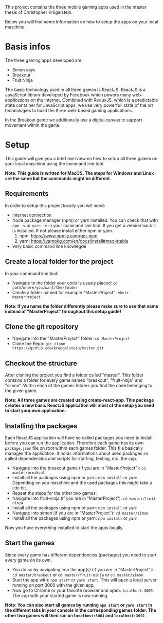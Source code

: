 This project contains the three mobile gaming apps used in the master thesis of Christopher Krügelstein.

Below you will find some information on how to setup the apps on your local maschine.

# Basis infos

The three gaming apps developed are:

- Simon says
- Breakout
- Fruit Ninja

The basic technology used in all three games is ReactJS. ReactJS is a JavaScript library developed by Facebook which powers many web-applications on the internet. Combined with ReduxJS, which is a predictable state container for JavaScript apps, we use very powerfull state of the art technologies to build the three web-based gaming applications.

In the Breakout game we additionally use a digital canvas to support movement within the game.

# Setup

This guide will give you a brief overview on how to setup all three games on your local maschine using the command line tool.

**Note: This guide is written for MacOS. The steps for Windows and Linux are the same but the commands might be different.**

## Requirements

In order to setup this project locally you will need:

- Internet connection
- Node package manager (npm) or yarn installed. You can check that with `npm -v` or `yarn -v` in your command line tool. If you get a version back it is installed. If not please install either npm or yarn.
  1.  npm: https://www.npmjs.com/get-npm
  2.  yarn: https://yarnpkg.com/en/docs/install#mac-stable
- Very basic command line knowlegde

## Create a local folder for the project

In your command line tool:

- Navigate to the folder your code is usualy placed: `cd path/where/you/want/the/folder`
- Create a folder named for example "MasterProject": `mkdir MasterProject`

**Note: If you name the folder differently please make sure to use that name instead of "MasterProject" throughout this setup guide!**

## Clone the git repository

- Navigate into the "MasterProject" folder: `cd MasterProject`
- Clone the Repo: `git clone https://github.com/kruegelstein/master.git`

## Checkout the structure

After cloning the project you find a folder called "master". This folder contains a folder for every game named "breakout", "fruit-ninja" and "simon". Within each of the games folders you find the code belonging to the given game.

**Note: All three games are created using create-react-app. This package creates a new basic ReactJS application will most of the setup you need to start your own application.**

## Installing the packages

Each ReactJS application will have so called packages you need to install before you can run the application. Therefore each game has its own `package.json` file on root within each games folder. This file basically manages the application. It holds informations about used packages so called dependencies and scripts for starting, testing, etc. the app.

- Navigate into the breakout game (if you are in "MasterProject"): `cd master/breakout`
- Install all the packages using npm or yarn: `npm install` or `yarn`. Depending on you maschine and the used packages this might take a litte bit.
- Repeat the steps for the other two games:
- Navigate into fruit-ninja (if you are in "MasterProject"): `cd master/fruit-ninja`
- Install all the packages using npm or yarn: `npm install` or `yarn`
- Navigate into simon (if you are in "MasterProject"): `cd master/simon`
- Install all the packages using npm or yarn: `npm install` or `yarn`

Now you have everything installed to start the apps locally.

## Start the games

Since every game has different dependencies (packages) you need to start every game on its own.

- You do so by navigating into the app(s) (if you are in "MasterProject"): `cd master/breakout` or `cd master/fruit-ninja` or `cd master/simon`
- Start the app with: `npm start` or `yarn start`. This will open a local server running on port 3000 with the given app.
- Now go to Chrome or your favorite browser and open: `localhost:3000`. The app with your started game is now running.

**Note: You can also start all games by running `npm start` or `yarn start` in the different tabs in your console in the corresponding games folder. The other two games will then run on `localhost:3001` and `localhost:3002`**
